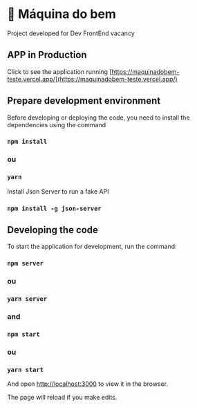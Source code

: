 
# 🚀 Máquina do bem

Project developed for Dev FrontEnd vacancy

## APP in Production

Click to see the application running [https://maquinadobem-teste.vercel.app/](https://maquinadobem-teste.vercel.app/)

## Prepare development environment

Before developing or deploying the code, you need to install the dependencies using the command

### `npm install`
### ou
### `yarn`

Install Json Server to run a fake API

### `npm install -g json-server`

## Developing the code

To start the application for development, run the command: 

### `npm server`
### ou
### `yarn server`

### and

### `npm start`
### ou
### `yarn start`

And open [http://localhost:3000](http://localhost:3000) to view it in the browser.

The page will reload if you make edits.
